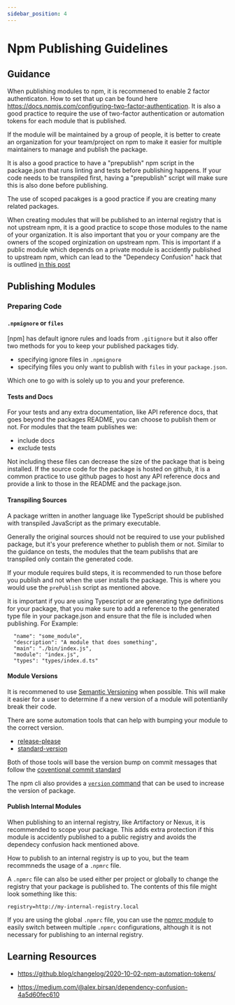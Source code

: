 ```yaml
---
sidebar_position: 4
---
```


# Npm Publishing Guidelines

## Guidance

When publishing modules to npm, it is recommened to enable 2 factor authenticaton. How to set that up can be found here https://docs.npmjs.com/configuring-two-factor-authentication. It is also a good practice to require the use of two-factor authentication or automation tokens for each module that is published.

If the module will be maintained by a group of people, it is better to create an organization for your team/project on npm to make it easier for multiple maintainers to manage and publish the package.

It is also a good practice to have a "prepublish" npm script in the package.json that runs linting and tests before publishing happens. If your code needs to be transpiled first, having a "prepublish" script will make sure this is also done before publishing.

The use of scoped pacakges is a good practice if you are creating many related packages.

When creating modules that will be published to an internal registry that is not upstream npm, it is a good practice to scope those modules to the name of your organization. It is also important that you or your company are the owners of the scoped orginization on upstream npm. This is important if a public module which depends on a private module is accidently published to upstream npm, which can lead to the "Dependecy Confusion" hack that is outlined [in this post](https://medium.com/@alex.birsan/dependency-confusion-4a5d60fec610)

## Publishing Modules

### Preparing Code

#### `.npmignore` or `files`

[npm] has default ignore rules and loads from `.gitignore` but it also offer two methods for you to keep your published packages tidy.

- specifying ignore files in `.npmignore`
- specifying files you only want to publish with `files` in your `package.json`.

Which one to go with is solely up to you and your preference.

#### Tests and Docs

For your tests and any extra documentation, like API reference docs, that goes beyond the packages README, you can choose to publish them or not. For modules that the team publishes we:

- include docs
- exclude tests

Not including these files can decrease the size of the package that is being installed. If the source code for the package is hosted on github, it is a common practice to use github pages to host any API reference docs and provide a link to those in the README and the package.json.

#### Transpiling Sources

A package written in another language like TypeScript should be published with transpiled JavaScript as the primary executable.

Generally the original sources should not be required to use your published package, but it's your preference whether to publish them or not. Similar to the guidance on tests, the modules that the team publishs that are transpiled only contain the generated code.

If your module requires build steps, it is recommended to run those before you publish and not when the user installs the package. This is where you would use the `prePublish` script as mentioned above.

It is important if you are using Typescript or are generating type definitions for your package, that you make sure to add a reference to the generated type file in your package.json and ensure that the file is included when publishing. For Example:

```
  "name": "some_module",
  "description": "A module that does something",
  "main": "./bin/index.js",
  "module": "index.js",
  "types": "types/index.d.ts"
```

#### Module Versions

It is recommened to use [Semantic Versioning](https://semver.org/) when possible. This will make it easier for a user to determine if a new version of a module will potentianlly break their code.

There are some automation tools that can help with bumping your module to the correct version.

- [release-please](https://github.com/googleapis/release-please)
- [standard-version](https://github.com/conventional-changelog/standard-version)

Both of those tools will base the version bump on commit messages that follow the [coventional commit standard](https://www.conventionalcommits.org/en/v1.0.0/)

The npm cli also provides a [`version` command](https://docs.npmjs.com/cli/v7/commands/npm-version) that can be used to increase the version of package.

#### Publish Internal Modules

When publishing to an internal registry, like Artifactory or Nexus, it is recommended to scope your package. This adds extra protection if this module is accidently published to a public registry and avoids the dependecy confusion hack mentioned above.

How to publish to an internal registry is up to you, but the team recommneds the usage of a `.npmrc` file.

A `.npmrc` file can also be used either per project or globally to change the registry that your package is published to. The contents of this file might look something like this:

```
registry=http://my-internal-registry.local
```

If you are using the global `.npmrc` file, you can use the [npmrc module](https://www.npmjs.com/package/npmrc) to easily switch between multiple `.npmrc` configurations, although it is not necessary for publishing to an internal registry.

## Learning Resources

- https://github.blog/changelog/2020-10-02-npm-automation-tokens/

- https://medium.com/@alex.birsan/dependency-confusion-4a5d60fec610
